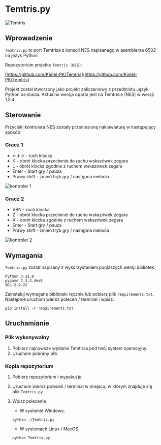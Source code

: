 # Temtris.py

![Temtris](https://user-images.githubusercontent.com/57668948/202525057-6eb53a06-a879-4e1e-97bc-5c44f1d58734.png)

## Wprowadzenie

`Temtris.py` to port Temtrisa z konsoli NES napisanego w asemblerze 6502 na język Python.

Repozytorium projektu `Temtris (NES)`:

[https://github.com/Kimel-PK/Temtris](https://github.com/Kimel-PK/Temtris)

Projekt został stworzony jako projekt zaliczeniowy z przedmiotu Język Python na studia. Aktualna wersja oparta jest na Temtrisie (NES) w wersji 1.5.4

## Sterowanie

Przyciski kontrolera NES zostały przeniesionę naklawiaturę w następujący sposób:

### Gracz 1

- ←↓→ - ruch klocka
- K - obrót klocka przeciwnie do ruchu wskazówek zegara
- L - obrót klocka zgodnie z ruchem wskazówek zegara
- Enter - Start gry / pauza
- Prawy shift - zmień tryb gry / następna melodia

![kontroler 1](https://user-images.githubusercontent.com/57668948/204330494-e2bbfb67-a95b-4865-9c9a-90178ade0fb5.png)

### Gracz 2

- VBN - ruch klocka
- Z - obrót klocka przeciwnie do ruchu wskazówek zegara
- X - obrót klocka zgodnie z ruchem wskazówek zegara
- Enter - Start gry / pauza
- Prawy shift - zmień tryb gry / następna melodia

![kontroler 2](https://user-images.githubusercontent.com/57668948/204330534-1aab3375-fa96-4bcc-a4e8-425dbcb337e5.png)

## Wymagania

`Temtris.py` został napisany z wykorzystaniem poniższych wersji bibliotek:

```text
Python 3.11.0
pygame 2.1.3.dev8
SDL 2.0.22
```

Zainstaluj wymagane biblioteki ręcznie lub pobierz plik `requirements.txt`. Następnie uruchom wiersz poleceń / terminal i wpisz:

```console
pip install -r requirements.txt
```

## Uruchamianie

### Plik wykonywalny

1. Pobierz najnowsze wydanie Temtrisa pod twój system operacyjny.
2. Uruchom pobrany plik

### Kopia repozytorium

1. Pobierz repozytorium i wypakuj je
2. Uruchom wiersz poleceń / terminal w miejscu, w którym znajduje się plik `Temtris.py`
3. Wpisz polecenie
    - W systemie Windows:

    ```console
    python .\Temtris.py
    ```

    - W systemach Linux / MacOS

    ```console
    python Temtris.py
    ```
